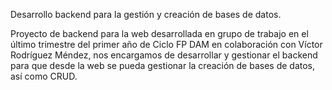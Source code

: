 Desarrollo backend para la gestión y creación de bases de datos.

Proyecto de backend para la web desarrollada en grupo de trabajo en el último trimestre del primer año de Ciclo FP DAM en colaboración con Víctor Rodríguez Méndez, nos encargamos de desarrollar y gestionar el backend para que desde la web se pueda gestionar la creación de bases de datos, así como CRUD.
